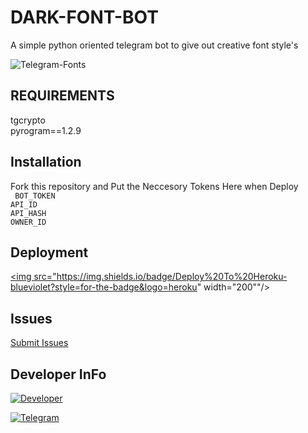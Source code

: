 # DARK-FONT-BOT
A simple python oriented telegram bot to give out creative font style's

![Telegram-Fonts](https://user-images.githubusercontent.com/95665347/166631525-bfb074ba-c739-4177-87db-48b83826d6e4.jpg)

## REQUIREMENTS

tgcrypto<br>
pyrogram==1.2.9

## Installation

Fork this repository and
Put the Neccesory Tokens Here when Deploy<br>
     ` BOT_TOKEN`<br>
      `API_ID`<br>
      `API_HASH`<br>
      `OWNER_ID`

## Deployment

<a href="https://heroku.com/deploy/"><img src="https://img.shields.io/badge/Deploy%20To%20Heroku-blueviolet?style=for-the-badge&logo=heroku" width="200""/></a>
## Issues 

[Submit Issues](https://github.com/DARKEMPIRESL/DARK-FONT-BOT/issues)

## Developer InFo

[![Developer](https://contributors-img.web.app/image?repo=DARKEMPIRESL/DARK-FONT-BOT)](https://github.com/DARKEMPIRESL)

[![Telegram](https://img.shields.io/badge/Telegram-grey?style=for-the-badge&logo=telegram)](https://telegram.me/SL_BOTS_TM)

